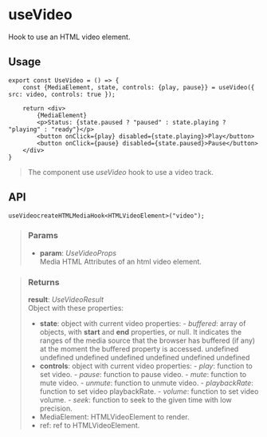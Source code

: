 # useVideo
Hook to use an HTML video element.

## Usage

```tsx
export const UseVideo = () => {
	const {MediaElement, state, controls: {play, pause}} = useVideo({ src: video, controls: true });

	return <div>
		{MediaElement}
		<p>Status: {state.paused ? "paused" : state.playing ? "playing" : "ready"}</p>
		<button onClick={play} disabled={state.playing}>Play</button>
		<button onClick={pause} disabled={state.paused}>Pause</button>
	</div>
}
```

> The component use _useVideo_ hook to use a video track.


## API

```tsx
useVideocreateHTMLMediaHook<HTMLVideoElement>("video");
```

> ### Params
>
> - __param__: _UseVideoProps_  
Media HTML Attributes of an html video element.
>

> ### Returns
>
> __result__:  _UseVideoResult_  
> Object with these properties:
> - __state__: object with current video properties:
> 		- _buffered_: array of objects, with __start__ and __end__ properties, or null. It indicates the ranges of the media source that the browser has buffered (if any) at the moment the buffered property is accessed.
> undefined
> undefined
> undefined
> undefined
> undefined
> undefined
> undefined
> - __controls__: object with current video properties:
> 		- _play_: function to set video.
> 		- _pause_: function to pause video.
> 		- _mute_: function to mute video.
> 		- _unmute_: function to unmute video.
> 		- _playbackRate_: function to set video playbackRate.
> 		- _volume_: function to set video volume.
> 		- _seek_: function to seek to the given time with low precision.
> - MediaElement: HTMLVideoElement to render.
> - ref: ref to HTMLVideoElement.
>